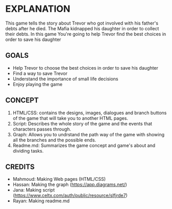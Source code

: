 # EXPLANATION
This game tells the story about Trevor who got involved with his father's debts after he died. The Mafia kidnapped his daughter in order to collect their debts. In this game You're going to help Trevor find the best choices in order to save his daughter 

## GOALS 

* Help Trevor to choose the best choices in order to save his daughter
* Find a way to save Trevor 
* Understand the importance of small life decisions 
* Enjoy playing the game

## CONCEPT
 
 1. HTML/CSS: contains the designs, images, dialogues and branch buttons of the game that will take you to another HTML pages.
 2. Script: Describes the whole story of the game and the events that characters passes through.
 3. Graph: Allows you to undrstand the path way of the game with showing all the branches and the possible ends.
 4. Readme.md: Summarizes the game concept and game's about and dividing tasks.

## CREDITS
* Mahmoud: Making Web pages (HTML/CSS)
* Hassan: Making the graph (https://app.diagrams.net/)
* Jana: Making script (https://www.celtx.com/auth/public/resource/slfjrde7)
* Rayan: Making readme.md